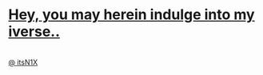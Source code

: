 # [Hey, you may herein indulge into my iverse..](./)
<div>
</div>
<br>
<a href="https://twitter.com/itsn1x" class="twitter-follow-button" data-show-count="false">@ itsN1X</a><script async src="//platform.twitter.com/widgets.js" charset="utf-8"></script>
